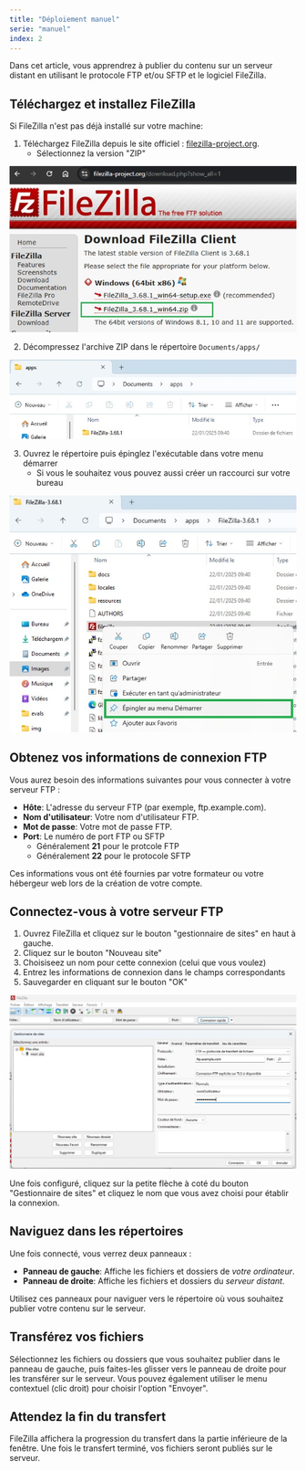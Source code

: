 ```yaml
---
title: "Déploiement manuel"
serie: "manuel"
index: 2
--- 
```


Dans cet article, vous apprendrez à publier du contenu sur un serveur distant en utilisant le protocole FTP et/ou SFTP et le logiciel FileZilla.


## Téléchargez et installez FileZilla

Si FileZilla n'est pas déjà installé sur votre machine: 

1. Téléchargez FileZilla depuis le site officiel : [filezilla-project.org](https://filezilla-project.org/download.php?show_all=1).
    - Sélectionnez la version "ZIP"

![Filezilla Download](../img/filezilla-dl.jpg)

2. Décompressez l'archive ZIP dans le répertoire `Documents/apps/`


![Filezilla Unzip](../img/filezilla-install.jpg)

3. Ouvrez le répertoire puis épinglez l'exécutable dans votre menu démarrer
    - Si vous le souhaitez vous pouvez aussi créer un raccourci sur votre bureau

![Filezilla Shortcut](../img/filezilla-shortcut.jpg)


## Obtenez vos informations de connexion FTP

Vous aurez besoin des informations suivantes pour vous connecter à votre serveur FTP :

- **Hôte**: L'adresse du serveur FTP (par exemple, ftp.example.com).
- **Nom d'utilisateur**: Votre nom d'utilisateur FTP.
- **Mot de passe**: Votre mot de passe FTP.
- **Port**: Le numéro de port FTP ou SFTP
    - Généralement **21** pour le protcole FTP
    - Généralement **22** pour le protocole SFTP

Ces informations vous ont été fournies par votre formateur ou votre hébergeur web lors de la création de votre compte.


## Connectez-vous à votre serveur FTP

1. Ouvrez FileZilla et cliquez sur le bouton "gestionnaire de sites" en haut à gauche.
2. Cliquez sur le bouton "Nouveau site"
3. Choisiseez un nom pour cette connexion (celui que vous voulez)
4. Entrez les informations de connexion dans le champs correspondants
5. Sauvegarder en cliquant sur le bouton "OK"

![Filezilla Add site](../img/filezilla-add.jpg)

Une fois configuré, cliquez sur la petite flèche à coté du bouton "Gestionnaire de sites" et cliquez le nom que vous avez choisi pour établir la connexion.

## Naviguez dans les répertoires

Une fois connecté, vous verrez deux panneaux :

- **Panneau de gauche**: Affiche les fichiers et dossiers de *votre ordinateur*.
- **Panneau de droite**: Affiche les fichiers et dossiers du *serveur distant*.

Utilisez ces panneaux pour naviguer vers le répertoire où vous souhaitez publier votre contenu sur le serveur.

## Transférez vos fichiers

Sélectionnez les fichiers ou dossiers que vous souhaitez publier dans le panneau de gauche, puis faites-les glisser vers le panneau de droite pour les transférer sur le serveur. Vous pouvez également utiliser le menu contextuel (clic droit) pour choisir l'option "Envoyer".

## Attendez la fin du transfert

FileZilla affichera la progression du transfert dans la partie inférieure de la fenêtre. Une fois le transfert terminé, vos fichiers seront publiés sur le serveur.
